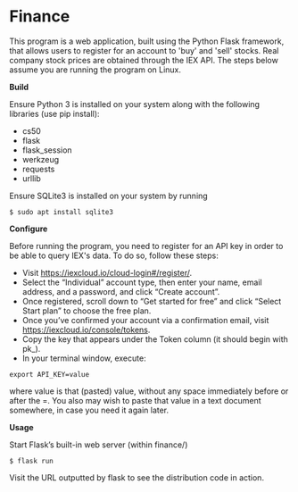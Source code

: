 # Finance
This program is a web application, built using the Python Flask framework, that allows users to register for an account to 'buy' and 'sell' stocks. Real company stock prices are obtained through the IEX API. The steps below assume you are running the program on Linux.

**Build**

Ensure Python 3 is installed on your system along with the following libraries (use pip install):

* cs50
* flask
* flask_session
* werkzeug
* requests
* urllib

Ensure SQLite3 is installed on your system by running
```shell
$ sudo apt install sqlite3
```

**Configure**

Before running the program, you need to register for an API key in order to be able to query IEX's data. To do so, follow these steps:

* Visit https://iexcloud.io/cloud-login#/register/.
* Select the “Individual” account type, then enter your name, email address, and a password, and click “Create account”.
* Once registered, scroll down to “Get started for free” and click “Select Start plan” to choose the free plan.
* Once you’ve confirmed your account via a confirmation email, visit https://iexcloud.io/console/tokens.
* Copy the key that appears under the Token column (it should begin with pk_).
* In your terminal window, execute:

```shell
export API_KEY=value
```
where value is that (pasted) value, without any space immediately before or after the =. You also may wish to paste that value in a text document somewhere, in case you need it again later.

**Usage**

Start Flask’s built-in web server (within finance/)
```shell
$ flask run
```
Visit the URL outputted by flask to see the distribution code in action.

